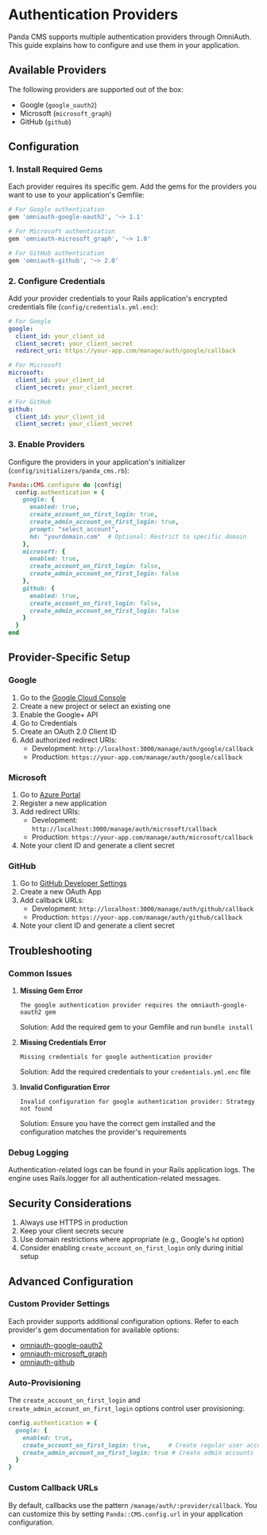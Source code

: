 # Authentication Providers

Panda CMS supports multiple authentication providers through OmniAuth. This guide explains how to configure and use them in your application.

## Available Providers

The following providers are supported out of the box:

- Google (`google_oauth2`)
- Microsoft (`microsoft_graph`)
- GitHub (`github`)

## Configuration

### 1. Install Required Gems

Each provider requires its specific gem. Add the gems for the providers you want to use to your application's Gemfile:

```ruby
# For Google authentication
gem 'omniauth-google-oauth2', '~> 1.1'

# For Microsoft authentication
gem 'omniauth-microsoft_graph', '~> 1.0'

# For GitHub authentication
gem 'omniauth-github', '~> 2.0'
```

### 2. Configure Credentials

Add your provider credentials to your Rails application's encrypted credentials file (`config/credentials.yml.enc`):

```yaml
# For Google
google:
  client_id: your_client_id
  client_secret: your_client_secret
  redirect_uri: https://your-app.com/manage/auth/google/callback

# For Microsoft
microsoft:
  client_id: your_client_id
  client_secret: your_client_secret

# For GitHub
github:
  client_id: your_client_id
  client_secret: your_client_secret
```

### 3. Enable Providers

Configure the providers in your application's initializer (`config/initializers/panda_cms.rb`):

```ruby
Panda::CMS.configure do |config|
  config.authentication = {
    google: {
      enabled: true,
      create_account_on_first_login: true,
      create_admin_account_on_first_login: true,
      prompt: "select_account",
      hd: "yourdomain.com"  # Optional: Restrict to specific domain
    },
    microsoft: {
      enabled: true,
      create_account_on_first_login: false,
      create_admin_account_on_first_login: false
    },
    github: {
      enabled: true,
      create_account_on_first_login: false,
      create_admin_account_on_first_login: false
    }
  }
end
```

## Provider-Specific Setup

### Google

1. Go to the [Google Cloud Console](https://console.cloud.google.com/)
2. Create a new project or select an existing one
3. Enable the Google+ API
4. Go to Credentials
5. Create an OAuth 2.0 Client ID
6. Add authorized redirect URIs:
   - Development: `http://localhost:3000/manage/auth/google/callback`
   - Production: `https://your-app.com/manage/auth/google/callback`

### Microsoft

1. Go to [Azure Portal](https://portal.azure.com/#view/Microsoft_AAD_RegisteredApps/ApplicationsListBlade)
2. Register a new application
3. Add redirect URIs:
   - Development: `http://localhost:3000/manage/auth/microsoft/callback`
   - Production: `https://your-app.com/manage/auth/microsoft/callback`
4. Note your client ID and generate a client secret

### GitHub

1. Go to [GitHub Developer Settings](https://github.com/settings/developers)
2. Create a new OAuth App
3. Add callback URLs:
   - Development: `http://localhost:3000/manage/auth/github/callback`
   - Production: `https://your-app.com/manage/auth/github/callback`
4. Note your client ID and generate a client secret

## Troubleshooting

### Common Issues

1. **Missing Gem Error**
   ```
   The google authentication provider requires the omniauth-google-oauth2 gem
   ```
   Solution: Add the required gem to your Gemfile and run `bundle install`

2. **Missing Credentials Error**
   ```
   Missing credentials for google authentication provider
   ```
   Solution: Add the required credentials to your `credentials.yml.enc` file

3. **Invalid Configuration Error**
   ```
   Invalid configuration for google authentication provider: Strategy not found
   ```
   Solution: Ensure you have the correct gem installed and the configuration matches the provider's requirements

### Debug Logging

Authentication-related logs can be found in your Rails application logs. The engine uses Rails.logger for all authentication-related messages.

## Security Considerations

1. Always use HTTPS in production
2. Keep your client secrets secure
3. Use domain restrictions where appropriate (e.g., Google's `hd` option)
4. Consider enabling `create_account_on_first_login` only during initial setup

## Advanced Configuration

### Custom Provider Settings

Each provider supports additional configuration options. Refer to each provider's gem documentation for available options:

- [omniauth-google-oauth2](https://github.com/zquestz/omniauth-google-oauth2)
- [omniauth-microsoft_graph](https://github.com/synth/omniauth-microsoft_graph)
- [omniauth-github](https://github.com/omniauth/omniauth-github)

### Auto-Provisioning

The `create_account_on_first_login` and `create_admin_account_on_first_login` options control user provisioning:

```ruby
config.authentication = {
  google: {
    enabled: true,
    create_account_on_first_login: true,     # Create regular user accounts
    create_admin_account_on_first_login: true # Create admin accounts
  }
}
```

### Custom Callback URLs

By default, callbacks use the pattern `/manage/auth/:provider/callback`. You can customize this by setting `Panda::CMS.config.url` in your application configuration.
